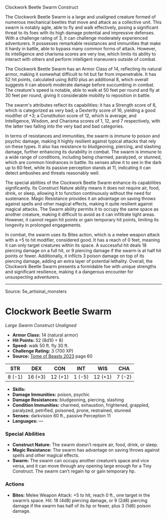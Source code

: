 <MonsterName/>Clockwork Beetle Swarm</MonsterName>
<CreatureType/>Construct</CreatureType>

<summary>The Clockwork Beetle Swarm is a large and unaligned creature formed of numerous mechanical beetles that move and attack as a collective unit. This swarm is notably agile, able to fly and walk effectively, posing a significant threat to its foes with its high damage potential and impressive defenses. With a challenge rating of 3, it can challenge moderately experienced adventurers. It possesses remarkable resistances and immunities that make it hardy in battle, able to bypass many common forms of attack. However, its intelligence and charisma scores are very low, which limits its ability to interact with others and perform intelligent maneuvers outside of combat.</summary>

<detail>

The Clockwork Beetle Swarm has an Armor Class of 14, reflecting its natural armor, making it somewhat difficult to hit but far from impenetrable. It has 52 hit points, calculated using 8d10 plus an additional 8, which overall suggests it can absorb moderate damage before succumbing in combat. The creature's speed is notable, able to walk at 50 feet per round and fly at 30 feet per round, giving it considerable mobility to reposition in battle.

The swarm's attributes reflect its capabilities: it has a Strength score of 8, which is categorized as very bad; a Dexterity score of 16, yielding a good modifier of +3; a Constitution score of 12, which is average; and Intelligence, Wisdom, and Charisma scores of 1, 12, and 7 respectively, with the latter two falling into the very bad and bad categories. 

In terms of resistances and immunities, the swarm is immune to poison and psychic damage, making it highly resilient against typical attacks that rely on these types. It also has resistance to bludgeoning, piercing, and slashing damage, further enhancing its durability in combat. The swarm is immune to a wide range of conditions, including being charmed, paralyzed, or stunned, which are common hindrances in battle. Its senses allow it to see in the dark up to 60 feet, while its passive perception stands at 11, indicating it can detect ambushes and threats reasonably well.

The special abilities of the Clockwork Beetle Swarm enhance its capabilities significantly. Its Construct Nature ability means it does not require air, food, drink, or sleep, allowing it to function continuously without the need for sustenance. Magic Resistance provides it an advantage on saving throws against spells and other magical effects, making it quite resilient against magical attacks. The Swarm ability permits it to occupy the same space as another creature, making it difficult to avoid as it can infiltrate tight areas. However, it cannot regain hit points or gain temporary hit points, limiting its longevity in prolonged engagements.

In combat, the swarm uses its Bites action, which is a melee weapon attack with a +5 to hit modifier, considered good. It has a reach of 0 feet, meaning it can only target creatures within its space. A successful hit deals 18 piercing damage on a full hit, or 9 piercing damage if the swarm is at half hit points or fewer. Additionally, it inflicts 3 poison damage on top of its piercing damage, adding an extra layer of potential lethality. Overall, the Clockwork Beetle Swarm presents a formidable foe with unique strengths and significant resilience, making it a dangerous encounter for unsuspecting adventurers.</detail>



---

Source: 5e_artisinal_monsters

# Clockwork Beetle Swarm

*Large* *Swarm* *Construct* *Unaligned*

- **Armor Class:** 14 (natural armor)
- **Hit Points:** 52 (8d10 + 8)
- **Speed:** walk 50 ft. fly 30 ft.
- **Challenge Rating:** 3 (700 XP)
- **Source:** [Tome of Beasts 2023](https://koboldpress.com/kpstore/product/tome-of-beasts-1-2023-edition/) page 60

| STR | DEX | CON | INT | WIS | CHA |
| --- | --- | --- | --- | --- | --- |
| 8 (-1) | 16 (+3) | 12 (+1) | 1 (-5) | 12 (+1) | 7 (-2) |

- **Skills:** 
- **Damage Immunities:** poison, psychic
- **Damage Resistances:** bludgeoning, piercing, slashing
- **Condition Immunities:** charmed, exhaustion, frightened, grappled, paralyzed, petrified, poisoned, prone, restrained, stunned
- **Senses:** darkvision 60 ft., passive Perception 11
- **Languages:** —

### Special Abilities

- **Construct Nature:** The swarm doesn’t require air, food, drink, or sleep.
- **Magic Resistance:** The swarm has advantage on saving throws against spells and other magical effects.
- **Swarm:** The swarm can occupy another creature’s space and vice versa, and it can move through any opening large enough for a Tiny Construct. The swarm can’t regain hp or gain temporary hp.

### Actions

- **Bites:** Melee Weapon Attack: +5 to hit, reach 0 ft., one target in the swarm’s space. Hit: 18 (4d8) piercing damage, or 9 (2d8) piercing damage if the swarm has half of its hp or fewer, plus 3 (1d6) poison damage.


